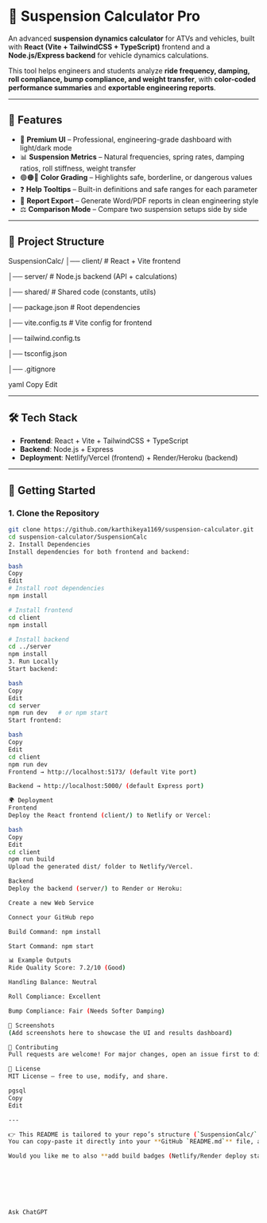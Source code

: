# 🚗 Suspension Calculator Pro  

An advanced **suspension dynamics calculator** for ATVs and vehicles, built with **React (Vite + TailwindCSS + TypeScript)** frontend and a **Node.js/Express backend** for vehicle dynamics calculations.  

This tool helps engineers and students analyze **ride frequency, damping, roll compliance, bump compliance, and weight transfer**, with **color-coded performance summaries** and **exportable engineering reports**.  

---

## 📌 Features
- 🎨 **Premium UI** – Professional, engineering-grade dashboard with light/dark mode  
- 📊 **Suspension Metrics** – Natural frequencies, spring rates, damping ratios, roll stiffness, weight transfer  
- 🟢🟠🔴 **Color Grading** – Highlights safe, borderline, or dangerous values  
- ❓ **Help Tooltips** – Built-in definitions and safe ranges for each parameter  
- 📑 **Report Export** – Generate Word/PDF reports in clean engineering style  
- ⚖️ **Comparison Mode** – Compare two suspension setups side by side  

---

## 📂 Project Structure
SuspensionCalc/
│── client/ # React + Vite frontend

│── server/ # Node.js backend (API + calculations)

│── shared/ # Shared code (constants, utils)

│── package.json # Root dependencies

│── vite.config.ts # Vite config for frontend

│── tailwind.config.ts

│── tsconfig.json

│── .gitignore

yaml
Copy
Edit

---

## 🛠️ Tech Stack
- **Frontend**: React + Vite + TailwindCSS + TypeScript  
- **Backend**: Node.js + Express  
- **Deployment**: Netlify/Vercel (frontend) + Render/Heroku (backend)  

---

## 🚀 Getting Started

### 1. Clone the Repository
```bash
git clone https://github.com/karthikeya1169/suspension-calculator.git
cd suspension-calculator/SuspensionCalc
2. Install Dependencies
Install dependencies for both frontend and backend:

bash
Copy
Edit
# Install root dependencies
npm install

# Install frontend
cd client
npm install

# Install backend
cd ../server
npm install
3. Run Locally
Start backend:

bash
Copy
Edit
cd server
npm run dev   # or npm start
Start frontend:

bash
Copy
Edit
cd client
npm run dev
Frontend → http://localhost:5173/ (default Vite port)

Backend → http://localhost:5000/ (default Express port)

🌍 Deployment
Frontend
Deploy the React frontend (client/) to Netlify or Vercel:

bash
Copy
Edit
cd client
npm run build
Upload the generated dist/ folder to Netlify/Vercel.

Backend
Deploy the backend (server/) to Render or Heroku:

Create a new Web Service

Connect your GitHub repo

Build Command: npm install

Start Command: npm start

📊 Example Outputs
Ride Quality Score: 7.2/10 (Good)

Handling Balance: Neutral

Roll Compliance: Excellent

Bump Compliance: Fair (Needs Softer Damping)

📸 Screenshots
(Add screenshots here to showcase the UI and results dashboard)

🤝 Contributing
Pull requests are welcome! For major changes, open an issue first to discuss what you’d like to change.

📜 License
MIT License – free to use, modify, and share.

pgsql
Copy
Edit

---

👉 This README is tailored to your repo’s structure (`SuspensionCalc/` with `client/` and `server/` folders).  
You can copy-paste it directly into your **GitHub `README.md`** file, and it will look clean and professional.  

Would you like me to also **add build badges (Netlify/Render deploy status, Node version, etc.)** to make the README look even more polished for GitHub?







Ask ChatGPT

